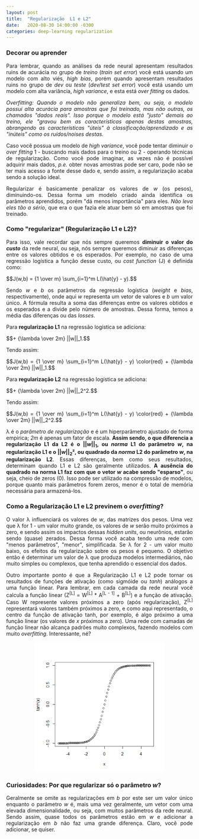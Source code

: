 ```yaml
---
layout: post
title:  "Regularização  L1 e L2"
date:   2020-08-30 14:00:00 -0300
categories: deep-learning regularization
---
```

### Decorar ou aprender

<p style="text-align: justify;">
Para lembrar, quando as análises da rede neural apresentam resultados ruins de acurácia no grupo de <i>treino</i> (<i>train set error</i>) você está usando um modelo com alto viés, <i>high bias</i>, porém quando apresentam resultados ruins no grupo de <i>dev</i> ou <i>teste</i> (<i>dev/test set error</i>) você está usando um modelo com alta variância, <i>high variance</i>, e esta está <i>over fitting</i> os dados. 
</p>

<p style="text-align: justify;">
<i>Overfitting: Quando o modelo não <i>generaliza</i> bem, ou seja, o modelo possui alta acurácia para amostras que foi treinado, mas não outras, os chamados "dados reais". Isso porque o modelo está "justo" demais ao treino, ele "gravou bem as características apenas destas amostras, abrangendo as características "úteis" à classificação/aprendizado e as "inúteis" como os ruídos/<i>noises</i> destas.</i>  
</p>

<p style="text-align: justify;">
Caso você possua um modelo de <i>high variance</i>, você pode tentar diminuir o <i>over fitting</i> 1 - buscando mais dados para o treino ou 2 - operando técnicas de regularização. Como você pode imaginar, as vezes não é possível adquirir mais dados, <i>p.e.</i> obter novas amostras pode ser caro, pode não se ter mais acesso a fonte desse dado e, sendo assim, a regularização acaba sendo a solução ideal. 
</p>

<p style="text-align: justify;">
Regularizar é basicamente penalizar os valores de <i>w</i> (os pesos), diminuindo-os. Dessa forma um modelo criado ainda identifica os parâmetros aprendidos, porém "dá menos importância" para eles. <i>Não leva eles tão a sério</i>, que era o que fazia ele atuar bem só em amostras que foi treinado. 
</p>

### Como "regularizar" (Regularização L1 e L2)?

<p style="text-align: justify;">
Para isso, vale recordar que nós sempre queremos <b>diminuir o valor do <i>custo</i></b> da rede neural, ou seja, nós sempre queremos diminuir as diferenças entre os valores obtidos e os esperados. Por exemplo, no caso de uma regressão logística a função desse custo, ou <i>cost function</i> (J) é definida como: 
</p>

<script src="https://polyfill.io/v3/polyfill.min.js?features=es6"></script>
<script id="MathJax-script" async src="https://cdn.jsdelivr.net/npm/mathjax@3/es5/tex-mml-chtml.js"></script>

<p style="text-align: justify;">
  $$J(w,b) = {1 \over m} \sum_{i=1}^m L(\hat{y} - y).$$
</p>

<p style="text-align: justify;">
Sendo <i>w</i> e <i>b</i> os parâmetros da regressão logística (<i>weight</i> e <i>bias</i>, respectivamente), onde aqui <i>w</i> representa um vetor de valores e <i>b</i> um valor único. A fórmula resulta a soma das diferenças entre os valores obtidos e os esperados e a divide pelo número de amostras. Dessa forma, temos a média das diferenças ou das <i>losses</i>.
</p>

<p style="text-align: justify;">
Para <b>regularização L1</B> na regressão logística se adiciona:
</p>

<p style="text-align: justify;">
  $$+ {\lambda \over 2m} ||w||_1.$$
</p>

<p style="text-align: justify;">
Tendo assim:
</p>

<p style="text-align: justify;">
  $$J(w,b) = {1 \over m} \sum_{i=1}^m L(\hat{y} - y) \color{red} + {\lambda \over 2m} ||w||_1.$$
</p>

<p style="text-align: justify;">
Para <b>regularização L2</B> na regressão logística se adiciona:
</p>

<p style="text-align: justify;">
  $$+ {\lambda \over 2m} ||w||_2^2.$$
</p>

<p style="text-align: justify;">
Tendo assim:
</p>

<p style="text-align: justify;">
  $$J(w,b) = {1 \over m} \sum_{i=1}^m L(\hat{y} - y) \color{red} + {\lambda \over 2m} ||w||_2^2.$$
</p>

<p style="text-align: justify;">
&lambda; é o <i>parâmetro de regularização</i> e é um hiperparâmetro ajustado de forma empirica; <i>2m</i> é apenas um fator de escala. <b>Assim sendo, o que diferencia a regularização L1 da L2 é o ||<i>w</i>||<sub>1</sub>, ou <i>norma</i> L1 do parâmetro <i>w</i>, na regularização L1 e o ||<i>w</i>||<sub>2</sub>², ou quadrado da <i>norma</i> L2 do parâmetro <i>w</i>, na regularização L2</b>. Essas diferenças, bem como seus resultados, determinam quando L1 e L2 são geralmente utilizados. <b>A ausência do quadrado na norma L1 faz com que o vetor <i>w</i> acabe sendo "esparso"</b>, ou seja, cheio de zeros (0). Isso pode ser utilizado na compressão de modelos, porque quanto mais parâmetros forem zeros, menor é o total de memória necessária para armazená-los. 
</p>

### Como a Regularização L1 e L2 previnem o *overfitting*?

<p style="text-align: justify;">
O valor &lambda; influenciará os valores de <i>w</i>, das matrizes dos pesos. Uma vez que &lambda; for 1 - um valor muito grande, os valores de <i>w</i> serão muito próximos a zero, e sendo assim os impactos dessas <i>hidden units</i>, ou neurônios, estarão sendo (quase) zerados. Dessa forma você acaba tendo uma rede com "menos parâmetros", "menor", simplificada. Se &lambda; for 2 - um valor muito baixo, os efeitos da regularização sobre os pesos é pequeno. O objetivo então é determinar um valor de &lambda; que produza modelos intermediários, não muito simples ou complexos, que tenha aprendido o essencial dos dados. 
</p>

<p style="text-align: justify;">
Outro importante ponto é que a Regularização L1 e L2 pode tornar os resultados de funções de ativação (como sigmóide ou <i>tanh</i>) análogos a uma função linear. Para lembrar, em cada camada da rede neural você calcula a função linear (Z<sup>[L]</sup> = W<sup>[L]</sup> * A<sup>[L - 1]</sup> + B<sup>[L]</sup>) e a função de ativação. Caso W represente valores próximos a zero (após regularização), Z<sup>[L]</sup> representará valores também próximos a zero, e como aqui representado, o centro da função de ativação tanh, por exemplo, é algo próximo a uma função linear (os valores de <i>x</i> próximos a zero).  Uma rede com camadas de função linear não alcança padrões muito complexos, fazendo modelos com muito <i>overfitting</i>. Interessante, né?
</p>

<p class="aligncenter">
  <img src="/imagens/tanh_x.png" alt="imagem" style="width:350px;height:350px;">
</p>
<style>
.aligncenter {
    text-align: center;
}
</style>

### Curiosidades: Por que regularizar só o parâmetro <i>w</i>?

<p style="text-align: justify;">
Geralmente se omite as regularizações em <i>b</i> por este ser um valor único enquanto o parâmetro <i>w</i> é, mais uma vez geralmente, um vetor com uma elevada dimensionalidade, ou seja, com muitos parâmetros da rede neural. Sendo assim, quase todos os parâmetros estão em <i>w</i> e adicionar a regularização em <i>b</i> não faz uma grande diferença. Claro, você pode adicionar, se quiser.
</p>

